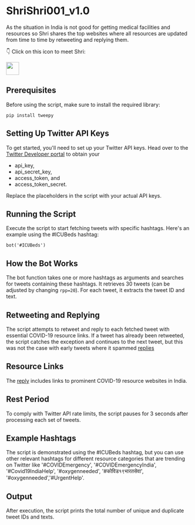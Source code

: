 # ShriShri001_v1.0

As the situation in India is not good for getting medical facilities and resources so Shri shares the top websites where all resources are updated from time to time by retweeting and replying them.

👇 Click on this icon to meet Shri:

<a href="https://twitter.com/ShriShri001" target="_blank" rel="noopener noreferrer"> <img src=http://assets.stickpng.com/images/580b57fcd9996e24bc43c53e.png width=35px/> 
</a>

## Prerequisites

Before using the script, make sure to install the required library:
```
pip install tweepy
```

## Setting Up Twitter API Keys

To get started, you'll need to set up your Twitter API keys. Head over to the [Twitter Developer portal](https://developer.twitter.com/en) to obtain your 
- api_key,
- api_secret_key,
- access_token, and
- access_token_secret.
  
Replace the placeholders in the script with your actual API keys.

## Running the Script
Execute the script to start fetching tweets with specific hashtags. 
Here's an example using the #ICUBeds hashtag:
```
bot('#ICUBeds')
```


## How the Bot Works
The bot function takes one or more hashtags as arguments and searches for tweets containing these hashtags. It retrieves 30 tweets (can be adjusted by changing ```rpp=20```). For each tweet, it extracts the tweet ID and text.

## Retweeting and Replying
The script attempts to retweet and reply to each fetched tweet with essential COVID-19 resource links. If a tweet has already been retweeted, the script catches the exception and continues to the next tweet, but this was not the case with early tweets where it spammed [replies](https://x.com/shahaarrif/status/1392575333870624769?s=20)

## Resource Links
The [reply](https://x.com/ShriShri001/status/1393660312436551685?s=20) includes links to prominent COVID-19 resource websites in India.

## Rest Period
To comply with Twitter API rate limits, the script pauses for 3 seconds after processing each set of tweets.

## Example Hashtags
The script is demonstrated using the #ICUBeds hashtag, but you can use other relevant hashtags for different resource categories that are trending on Twitter like '#COVIDEmergency', '#COVIDEmergencyIndia', '#Covid19IndiaHelp', '#oxygenneeded', '#कोविड१९भारतसेवा', '#oxygenneeded','#UrgentHelp'.

## Output
After execution, the script prints the total number of unique and duplicate tweet IDs and texts.


